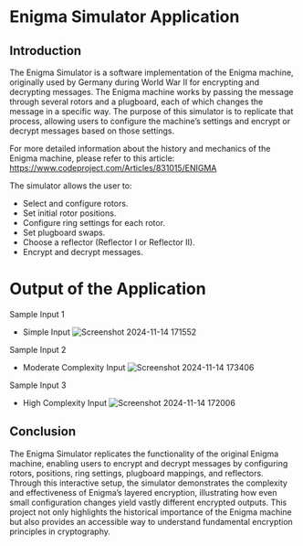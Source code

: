 # Enigma Simulator Application


## Introduction
The Enigma Simulator is a software implementation of the Enigma machine, originally used by Germany during World War II for encrypting and decrypting messages. 
The Enigma machine works by passing the message through several rotors and a plugboard, each of which changes the message in a specific way. 
The purpose of this simulator is to replicate that process, allowing users to configure the machine’s settings and encrypt or decrypt messages based on those settings.

For more detailed information about the history and mechanics of the Enigma machine, please refer to this article: https://www.codeproject.com/Articles/831015/ENIGMA


The simulator allows the user to:

- Select and configure rotors.
- Set initial rotor positions.
- Configure ring settings for each rotor.
- Set plugboard swaps.
- Choose a reflector (Reflector I or Reflector II).
- Encrypt and decrypt messages.

# Output of the Application

Sample Input 1
- Simple Input 
![Screenshot 2024-11-14 171552](https://github.com/user-attachments/assets/28af7e2e-d629-4d50-b57d-aba7fdf7609e)

Sample Input 2
- Moderate Complexity Input 
![Screenshot 2024-11-14 173406](https://github.com/user-attachments/assets/21cb8c68-4018-4c05-a909-d7e940e26417)

Sample Input 3 
- High Complexity Input
![Screenshot 2024-11-14 172006](https://github.com/user-attachments/assets/0797b26e-392b-49c2-8bdc-633c436f8f7e)

## Conclusion
The Enigma Simulator replicates the functionality of the original Enigma machine, enabling users to encrypt and decrypt messages by 
configuring rotors, positions, ring settings, plugboard mappings, and reflectors. Through this interactive setup, the simulator demonstrates the complexity 
and effectiveness of Enigma’s layered encryption, illustrating how even small configuration changes yield vastly different encrypted outputs. 
This project not only highlights the historical importance of the Enigma machine but also provides an accessible way to understand fundamental encryption principles in cryptography.
